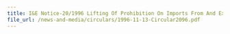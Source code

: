 ```yaml
---
title: I&E Notice-20/1996 Lifting Of Prohibition On Imports From And Exports To The Federal Republic Of Yugoslavia (Serbia And Montenegro), The Republic Of Bosnia And Herzegovina And The Republic Of Croatia
file_url: /news-and-media/circulars/1996-11-13-Circular2096.pdf
---
```

